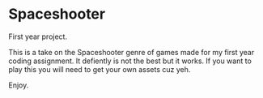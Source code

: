 # Spaceshooter
First year project.

This is a take on the Spaceshooter genre of games made for my first year coding assignment.
It defiently is not the best but it works.
If you want to play this you will need to get your own assets cuz yeh.

Enjoy.
